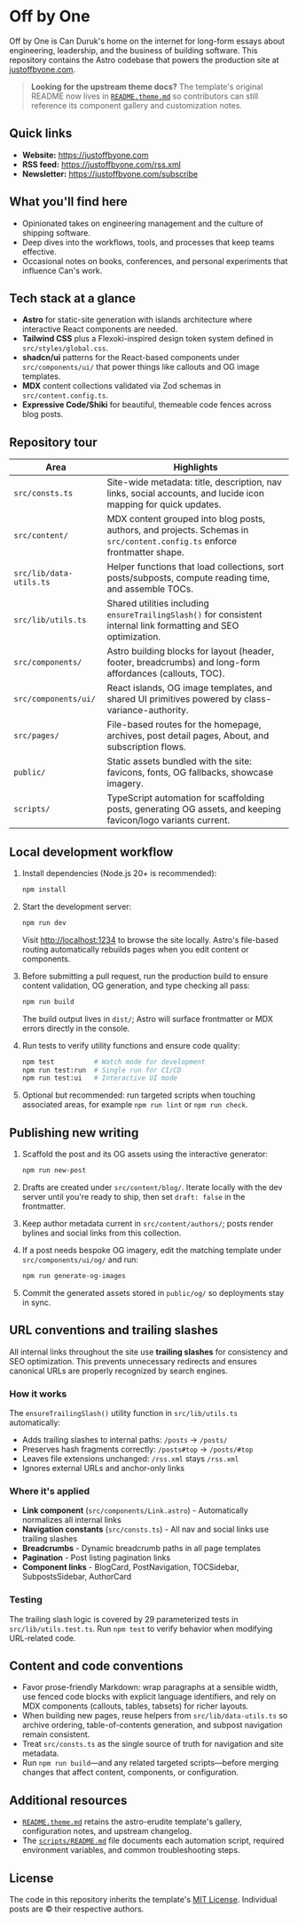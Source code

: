 # Off by One

Off by One is Can Duruk's home on the internet for long-form essays about engineering, leadership, and the business of building software. This repository contains the Astro codebase that powers the production site at [justoffbyone.com](https://justoffbyone.com).

> **Looking for the upstream theme docs?**
> The template's original README now lives in [`README.theme.md`](./README.theme.md) so contributors can still reference its component gallery and customization notes.

## Quick links

- **Website:** <https://justoffbyone.com>
- **RSS feed:** <https://justoffbyone.com/rss.xml>
- **Newsletter:** <https://justoffbyone.com/subscribe>

## What you'll find here

- Opinionated takes on engineering management and the culture of shipping software.
- Deep dives into the workflows, tools, and processes that keep teams effective.
- Occasional notes on books, conferences, and personal experiments that influence Can's work.

## Tech stack at a glance

- **Astro** for static-site generation with islands architecture where interactive React components are needed.
- **Tailwind CSS** plus a Flexoki-inspired design token system defined in `src/styles/global.css`.
- **shadcn/ui** patterns for the React-based components under `src/components/ui/` that power things like callouts and OG image templates.
- **MDX** content collections validated via Zod schemas in `src/content.config.ts`.
- **Expressive Code/Shiki** for beautiful, themeable code fences across blog posts.

## Repository tour

| Area                    | Highlights                                                                                                                |
| ----------------------- | ------------------------------------------------------------------------------------------------------------------------- |
| `src/consts.ts`         | Site-wide metadata: title, description, nav links, social accounts, and lucide icon mapping for quick updates.            |
| `src/content/`          | MDX content grouped into blog posts, authors, and projects. Schemas in `src/content.config.ts` enforce frontmatter shape. |
| `src/lib/data-utils.ts` | Helper functions that load collections, sort posts/subposts, compute reading time, and assemble TOCs.                     |
| `src/lib/utils.ts`      | Shared utilities including `ensureTrailingSlash()` for consistent internal link formatting and SEO optimization.          |
| `src/components/`       | Astro building blocks for layout (header, footer, breadcrumbs) and long-form affordances (callouts, TOC).                 |
| `src/components/ui/`    | React islands, OG image templates, and shared UI primitives powered by class-variance-authority.                          |
| `src/pages/`            | File-based routes for the homepage, archives, post detail pages, About, and subscription flows.                           |
| `public/`               | Static assets bundled with the site: favicons, fonts, OG fallbacks, showcase imagery.                                     |
| `scripts/`              | TypeScript automation for scaffolding posts, generating OG assets, and keeping favicon/logo variants current.             |

## Local development workflow

1. Install dependencies (Node.js 20+ is recommended):

   ```bash
   npm install
   ```

2. Start the development server:

   ```bash
   npm run dev
   ```

   Visit <http://localhost:1234> to browse the site locally. Astro's file-based routing automatically rebuilds pages when you edit content or components.

3. Before submitting a pull request, run the production build to ensure content validation, OG generation, and type checking all pass:

   ```bash
   npm run build
   ```

   The build output lives in `dist/`; Astro will surface frontmatter or MDX errors directly in the console.

4. Run tests to verify utility functions and ensure code quality:

   ```bash
   npm test          # Watch mode for development
   npm run test:run  # Single run for CI/CD
   npm run test:ui   # Interactive UI mode
   ```

5. Optional but recommended: run targeted scripts when touching associated areas, for example `npm run lint` or `npm run check`.

## Publishing new writing

1. Scaffold the post and its OG assets using the interactive generator:

   ```bash
   npm run new-post
   ```

2. Drafts are created under `src/content/blog/`. Iterate locally with the dev server until you're ready to ship, then set `draft: false` in the frontmatter.

3. Keep author metadata current in `src/content/authors/`; posts render bylines and social links from this collection.

4. If a post needs bespoke OG imagery, edit the matching template under `src/components/ui/og/` and run:

   ```bash
   npm run generate-og-images
   ```

5. Commit the generated assets stored in `public/og/` so deployments stay in sync.

## URL conventions and trailing slashes

All internal links throughout the site use **trailing slashes** for consistency and SEO optimization. This prevents unnecessary redirects and ensures canonical URLs are properly recognized by search engines.

### How it works

The `ensureTrailingSlash()` utility function in `src/lib/utils.ts` automatically:

- Adds trailing slashes to internal paths: `/posts` → `/posts/`
- Preserves hash fragments correctly: `/posts#top` → `/posts/#top`
- Leaves file extensions unchanged: `/rss.xml` stays `/rss.xml`
- Ignores external URLs and anchor-only links

### Where it's applied

- **Link component** (`src/components/Link.astro`) - Automatically normalizes all internal links
- **Navigation constants** (`src/consts.ts`) - All nav and social links use trailing slashes
- **Breadcrumbs** - Dynamic breadcrumb paths in all page templates
- **Pagination** - Post listing pagination links
- **Component links** - BlogCard, PostNavigation, TOCSidebar, SubpostsSidebar, AuthorCard

### Testing

The trailing slash logic is covered by 29 parameterized tests in `src/lib/utils.test.ts`. Run `npm test` to verify behavior when modifying URL-related code.

## Content and code conventions

- Favor prose-friendly Markdown: wrap paragraphs at a sensible width, use fenced code blocks with explicit language identifiers, and rely on MDX components (callouts, tables, tabsets) for richer layouts.
- When building new pages, reuse helpers from `src/lib/data-utils.ts` so archive ordering, table-of-contents generation, and subpost navigation remain consistent.
- Treat `src/consts.ts` as the single source of truth for navigation and site metadata.
- Run `npm run build`—and any related targeted scripts—before merging changes that affect content, components, or configuration.

## Additional resources

- [`README.theme.md`](./README.theme.md) retains the astro-erudite template's gallery, configuration notes, and upstream changelog.
- The [`scripts/README.md`](./scripts/README.md) file documents each automation script, required environment variables, and common troubleshooting steps.

## License

The code in this repository inherits the template's [MIT License](./LICENSE). Individual posts are © their respective authors.
